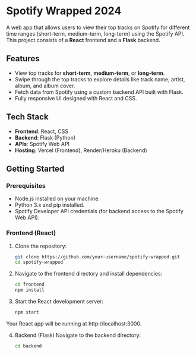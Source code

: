 # Spotify Wrapped 2024

A web app that allows users to view their top tracks on Spotify for different time ranges (short-term, medium-term, long-term) using the Spotify API. This project consists of a **React** frontend and a **Flask** backend.

## Features

- View top tracks for **short-term**, **medium-term**, or **long-term**.
- Swipe through the top tracks to explore details like track name, artist, album, and album cover.
- Fetch data from Spotify using a custom backend API built with Flask.
- Fully responsive UI designed with React and CSS.

## Tech Stack

- **Frontend**: React, CSS
- **Backend**: Flask (Python)
- **APIs**: Spotify Web API
- **Hosting**: Vercel (Frontend), Render/Heroku (Backend)

## Getting Started

### Prerequisites

- Node.js installed on your machine.
- Python 3.x and pip installed.
- Spotify Developer API credentials (for backend access to the Spotify Web API).

### Frontend (React)

1. Clone the repository:
   ```bash
   git clone https://github.com/your-username/spotify-wrapped.git
   cd spotify-wrapped

2. Navigate to the frontend directory and install dependencies:
   ```bash
   cd frontend
   npm install

3. Start the React development server:
   ```bash
   npm start
Your React app will be running at http://localhost:3000.

4. Backend (Flask)
Navigate to the backend directory:
   ```bash
   cd backend
